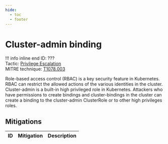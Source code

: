 ```yaml
---
hide:
  - toc
  - footer
---
```


# Cluster-admin binding

!!! info inline end
    ID: ???<br>
    Tactic: [Privilege Escalation](../PrivilegeEscalation/index.md) <br>
    MITRE technique: [T1078.003](https://attack.mitre.org/techniques/T1078/003/)

Role-based access control (RBAC) is a key security feature in Kubernetes. RBAC can restrict the allowed actions of the various identities in the cluster. Cluster-admin is a built-in high privileged role in Kubernetes. Attackers who have permissions to create bindings and cluster-bindings in the cluster can create a binding to the cluster-admin ClusterRole or to other high privileges roles.

## Mitigations

|ID|Mitigation|Description|
|--|----------|-----------|
